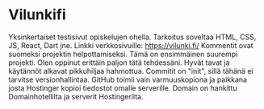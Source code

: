 # Vilunkifi
Yksinkertaiset testisivut opiskelujen ohella. Tarkoitus soveltaa HTML, CSS, JS, React, Dart jne. 
Linkki verkkosivuille: https://vilunki.fi/
Kommentit ovat suomeksi projektin helpottamiseksi.
Tämä on ensimmäinen suurempi projekti. Olen oppinut erittäin paljon tätä tehdessäni. Hyvät tavat ja käytännöt alkavat pikkuhiljaa hahmottua. 
Commitit on "init", sillä tähänä ei tarvitse versionhallintaa. GitHub toimii vain varmuuskopiona ja paikkana josta Hostinger kopioi tiedostot omalle serverille.
Domain on hankittu Domainhotellilta ja serverit Hostingerilta.
